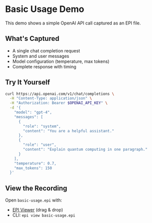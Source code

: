 # Basic Usage Demo

This demo shows a simple OpenAI API call captured as an EPI file.

## What's Captured

- A single chat completion request
- System and user messages
- Model configuration (temperature, max tokens)
- Complete response with timing

## Try It Yourself

```bash
curl https://api.openai.com/v1/chat/completions \
  -H "Content-Type: application/json" \
  -H "Authorization: Bearer $OPENAI_API_KEY" \
  -d '{
    "model": "gpt-4",
    "messages": [
      {
        "role": "system",
        "content": "You are a helpful assistant."
      },
      {
        "role": "user",
        "content": "Explain quantum computing in one paragraph."
      }
    ],
    "temperature": 0.7,
    "max_tokens": 150
  }'
```

## View the Recording

Open `basic-usage.epi` with:
- [EPI Viewer](https://epi-viewer.example.com) (drag & drop)
- CLI: `epi view basic-usage.epi`
